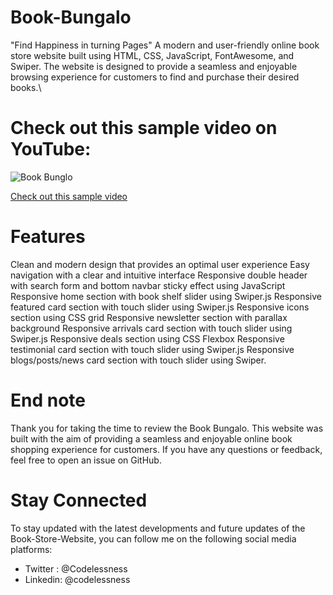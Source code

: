 # Book-Bungalo
"Find Happiness in turning Pages"
A modern and user-friendly online book store website built using HTML, CSS, JavaScript, FontAwesome, and Swiper.
The website is designed to provide a seamless and enjoyable browsing experience for customers to find and purchase their desired books.\

# Check out this sample video on YouTube:
![Book Bunglo](https://user-images.githubusercontent.com/69684043/218165026-295bd60d-045a-433f-9cda-c34f02c13702.gif)


[Check out this sample video](https://www.youtube.com/watch?v=g9JaAAnCmv4)



# Features
Clean and modern design that provides an optimal user experience
Easy navigation with a clear and intuitive interface
Responsive double header with search form and bottom navbar sticky effect using JavaScript
Responsive home section with book shelf slider using Swiper.js
Responsive featured card section with touch slider using Swiper.js
Responsive icons section using CSS grid
Responsive newsletter section with parallax background
Responsive arrivals card section with touch slider using Swiper.js
Responsive deals section using CSS Flexbox
Responsive testimonial card section with touch slider using Swiper.js
Responsive blogs/posts/news card section with touch slider using Swiper.
# End note
Thank you for taking the time to review the Book Bungalo. 
This website was built with the aim of providing a seamless and enjoyable online book shopping experience for customers. 
If you have any questions or feedback, feel free to open an issue on GitHub.
# Stay Connected
To stay updated with the latest developments and future updates of the Book-Store-Website, you can follow me on the following social media platforms:

- Twitter : @Codelessness
- Linkedin: @codelessness

